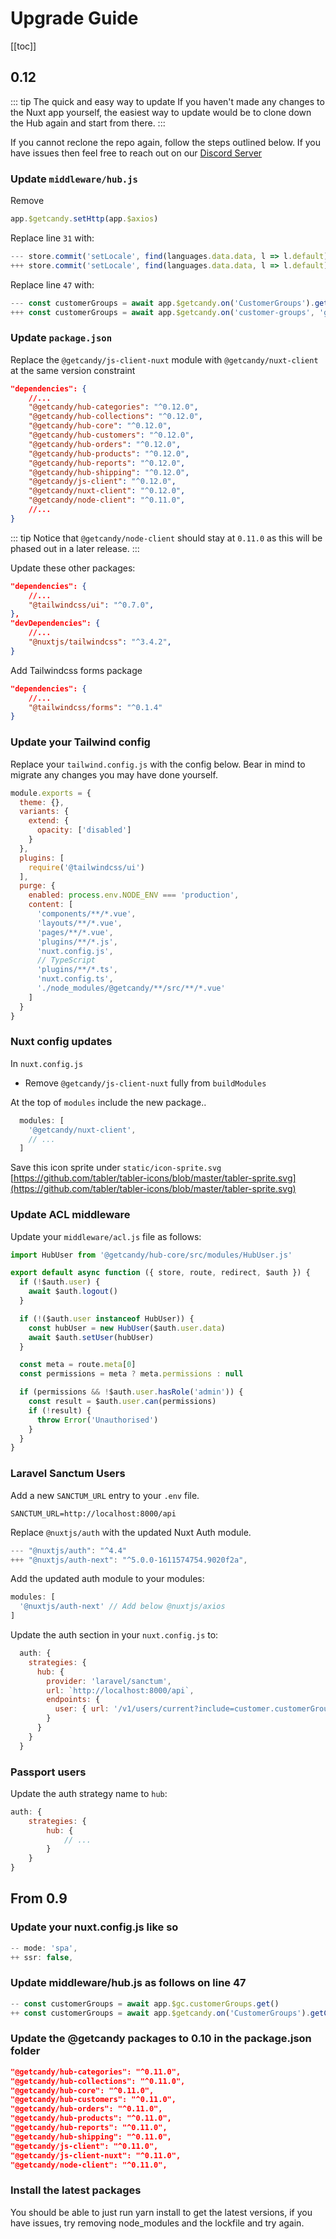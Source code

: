 # Upgrade Guide

[[toc]]
## 0.12

::: tip The quick and easy way to update
If you haven't made any changes to the Nuxt app yourself, the easiest way to update would be to clone down the Hub again and start from there.
:::

If you cannot reclone the repo again, follow the steps outlined below. If you have issues then feel free to reach out on our [Discord Server](https://discord.gg/mHf5cGjm)


### Update `middleware/hub.js`

Remove

```javascript
app.$getcandy.setHttp(app.$axios)
```

Replace line `31` with:
``` javascript
--- store.commit('setLocale', find(languages.data.data, l => l.default).lang)
+++ store.commit('setLocale', find(languages.data.data, l => l.default).code)
```

Replace line `47` with:

``` javascript
--- const customerGroups = await app.$getcandy.on('CustomerGroups').getCustomerGroups()
+++ const customerGroups = await app.$getcandy.on('customer-groups', 'getCustomerGroups')
```

### Update `package.json`

Replace the `@getcandy/js-client-nuxt` module with `@getcandy/nuxt-client` at the same version constraint

``` json
"dependencies": {
    //...
    "@getcandy/hub-categories": "^0.12.0",
    "@getcandy/hub-collections": "^0.12.0",
    "@getcandy/hub-core": "^0.12.0",
    "@getcandy/hub-customers": "^0.12.0",
    "@getcandy/hub-orders": "^0.12.0",
    "@getcandy/hub-products": "^0.12.0",
    "@getcandy/hub-reports": "^0.12.0",
    "@getcandy/hub-shipping": "^0.12.0",
    "@getcandy/js-client": "^0.12.0",
    "@getcandy/nuxt-client": "^0.12.0",
    "@getcandy/node-client": "^0.11.0",
    //...
}
```

::: tip
Notice that `@getcandy/node-client` should stay at `0.11.0` as this will be phased out in a later release.
:::

Update these other packages:

```json
"dependencies": {
    //...
    "@tailwindcss/ui": "^0.7.0",
},
"devDependencies": {
    //...
    "@nuxtjs/tailwindcss": "^3.4.2",
}
```

Add Tailwindcss forms package

```json
"dependencies": {
    //...
    "@tailwindcss/forms": "^0.1.4"
}
```

### Update your Tailwind config

Replace your `tailwind.config.js` with the config below. Bear in mind to migrate any changes you may have done yourself.

```javascript
module.exports = {
  theme: {},
  variants: {
    extend: {
      opacity: ['disabled']
    }
  },
  plugins: [
    require('@tailwindcss/ui')
  ],
  purge: {
    enabled: process.env.NODE_ENV === 'production',
    content: [
      'components/**/*.vue',
      'layouts/**/*.vue',
      'pages/**/*.vue',
      'plugins/**/*.js',
      'nuxt.config.js',
      // TypeScript
      'plugins/**/*.ts',
      'nuxt.config.ts',
      './node_modules/@getcandy/**/src/**/*.vue'
    ]
  }
}
```

### Nuxt config updates

In `nuxt.config.js`

- Remove `@getcandy/js-client-nuxt` fully from `buildModules`

At the top of `modules` include the new package..

```javascript
  modules: [
    '@getcandy/nuxt-client',
    // ...
  ]
```

Save this icon sprite under `static/icon-sprite.svg`
[https://github.com/tabler/tabler-icons/blob/master/tabler-sprite.svg](https://github.com/tabler/tabler-icons/blob/master/tabler-sprite.svg)


### Update ACL middleware
Update your `middleware/acl.js` file as follows:

```javascript
import HubUser from '@getcandy/hub-core/src/modules/HubUser.js'

export default async function ({ store, route, redirect, $auth }) {
  if (!$auth.user) {
    await $auth.logout()
  }

  if (!($auth.user instanceof HubUser)) {
    const hubUser = new HubUser($auth.user.data)
    await $auth.setUser(hubUser)
  }

  const meta = route.meta[0]
  const permissions = meta ? meta.permissions : null

  if (permissions && !$auth.user.hasRole('admin')) {
    const result = $auth.user.can(permissions)
    if (!result) {
      throw Error('Unauthorised')
    }
  }
}
```

### Laravel Sanctum Users

Add a new `SANCTUM_URL` entry to your `.env` file.

```
SANCTUM_URL=http://localhost:8000/api
```

Replace `@nuxtjs/auth` with the updated Nuxt Auth module.

``` javascript
--- "@nuxtjs/auth": "^4.4"
+++ "@nuxtjs/auth-next": "^5.0.0-1611574754.9020f2a",
```

Add the updated auth module to your modules:

```javascript
modules: [
  '@nuxtjs/auth-next' // Add below @nuxtjs/axios
]
```
Update the auth section in your `nuxt.config.js` to:

```javascript
  auth: {
    strategies: {
      hub: {
        provider: 'laravel/sanctum',
        url: `http://localhost:8000/api`,
        endpoints: {
          user: { url: '/v1/users/current?include=customer.customerGroups', method: 'get', propertyName: 'data' }
        }
      }
    }
  }
```
### Passport users

Update the auth strategy name to `hub`:

```javascript
auth: {
    strategies: {
        hub: {
            // ...
        }
    }
}
```
## From 0.9

### Update your nuxt.config.js like so

```js
-- mode: 'spa',
++ ssr: false,
```

### Update middleware/hub.js as follows on line 47

```js
-- const customerGroups = await app.$gc.customerGroups.get()
++ const customerGroups = await app.$getcandy.on('CustomerGroups').getCustomerGroups()
```

### Update the @getcandy packages to 0.10 in the package.json folder

```json
"@getcandy/hub-categories": "^0.11.0",
"@getcandy/hub-collections": "^0.11.0",
"@getcandy/hub-core": "^0.11.0",
"@getcandy/hub-customers": "^0.11.0",
"@getcandy/hub-orders": "^0.11.0",
"@getcandy/hub-products": "^0.11.0",
"@getcandy/hub-reports": "^0.11.0",
"@getcandy/hub-shipping": "^0.11.0",
"@getcandy/js-client": "^0.11.0",
"@getcandy/js-client-nuxt": "^0.11.0",
"@getcandy/node-client": "^0.11.0",
```

### Install the latest packages

You should be able to just run yarn install to get the latest versions, if you have issues, try removing node_modules and the lockfile and try again.